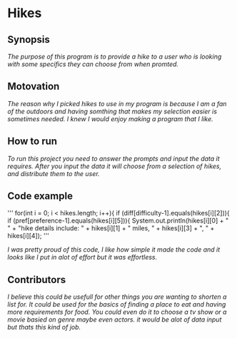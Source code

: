# Hikes

## Synopsis
*The purpose of this program is to provide a hike to a user who is looking with some specifics they can choose from when promted.*

## Motovation
*The reason why I picked hikes to use in my program is because I am a fan of the outdoors and having somthing that makes my selection easier is sometimes needed. I knew I would enjoy making a program that I like.*

##  How to run
*To run this project you need to answer the prompts and input the data it requires. After you input the data it will choose from a selection of hikes, and distribute them to the user.*

## Code example
'''
for(int i = 0; i < hikes.length; i++){
                if (diff[difficulty-1].equals(hikes[i][2])){
                    if (pref[preference-1].equals(hikes[i][5])){
                            System.out.println(hikes[i][0] + " " + "hike details include: " + hikes[i][1] + " miles, " + hikes[i][3] + ", " + hikes[i][4]);
'''

*I was pretty proud of this code, I like how simple it made the code and it looks like I put in alot of effort but it was effortless.* 

## Contributors 
*I believe this could be usefull for other things you are wanting to shorten a list for. It could be used for the basics of finding a place to eat and having more requirements for food. You could even do it to choose a tv show or a movie basied on genre maybe even actors. it would be alot of data input but thats this kind of job.*
